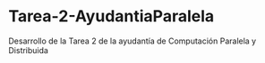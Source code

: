 # Tarea-2-AyudantiaParalela
Desarrollo de la Tarea 2 de la ayudantía de Computación Paralela y Distribuida
